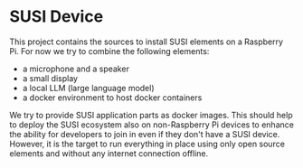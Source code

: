 # SUSI Device

This project contains the sources to install SUSI elements on a Raspberry Pi.
For now we try to combine the following elements:

- a microphone and a speaker
- a small display
- a local LLM (large language model)
- a docker environment to host docker containers

We try to provide SUSI application parts as docker images. This should help to deploy the SUSI ecosystem also on non-Raspberry Pi devices to enhance the ability for developers to join in even if they don't have a SUSI device. However, it is the target to run everything in place using only open source elements and without any internet connection offline.
